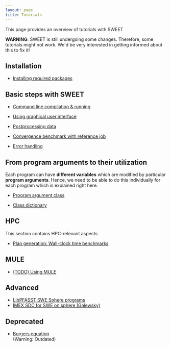 ```yaml
---
layout: page
title: Tutorials
---
```



This page provides an overview of tutorials with SWEET

**WARNING**: SWEET is still undergoing some changes. Therefore, some tutorials might not work. We'd be very interested in getting informed about this to fix it!


## Installation

 * [Installing required packages](installation/basics.html)


## Basic steps with SWEET

 * [Command line compilation & running](basic/swe_sphere_cmd_line.html)

 * [Using graphical user interface](basic/swe_sphere_with_gui.html)

 * [Postprocessing data](basic/postprocessing.html)

 * [Convergence benchmark with reference job](basic/swe_sphere_convergence_with_reference_job.html)

 * [Error handling](basic/error.html)


## From program arguments to their utilization

Each program can have **different variables** which are modified by particular **program arguments**.
Hence, we need to be able to do this individually for each program which is explained right here.

 * [Program argument class](classDict/programArguments.html)
 
 * [Class dictionary](classDict/classDict.html)

## HPC

This section contains HPC-relevant aspects

 * [Plan generation: Wall-clock time benchmarks](basic/swe_sphere_wallclocktime_vs_error_with_plans.html)


## MULE

 * [(TODO) Using MULE](mule/basics.html)


## Advanced

 * [LibPFASST SWE Sphere programs](advanced/libpfasst_swe_sphere.html)
 * [IMEX SDC for SWE on sphere (Galewsky)](advanced/imex_sdc_swe_sphere.html)


## Deprecated

 * [Burgers equation](others/burgers_tut.html)<br />
   (Warning: Outdated)



